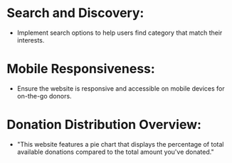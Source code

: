 # Search and Discovery:

- Implement search options to help users find category that match their interests.

# Mobile Responsiveness:

- Ensure the website is responsive and accessible on mobile devices for on-the-go donors.


# Donation Distribution Overview:

- "This website features a pie chart that displays the percentage of total available donations compared to the total amount you've donated."
